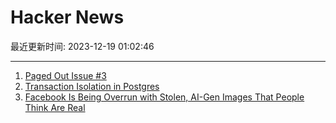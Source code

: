 # Hacker News

最近更新时间: 2023-12-19 01:02:46

--- 
1. [Paged Out Issue #3](https://pagedout.institute/?page=issues.php) 
2. [Transaction Isolation in Postgres](https://www.thenile.dev/blog/transaction-isolation-postgres) 
3. [Facebook Is Being Overrun with Stolen, AI-Gen Images That People Think Are Real](https://www.404media.co/facebook-is-being-overrun-with-stolen-ai-generated-images-that-people-think-are-real/) 
